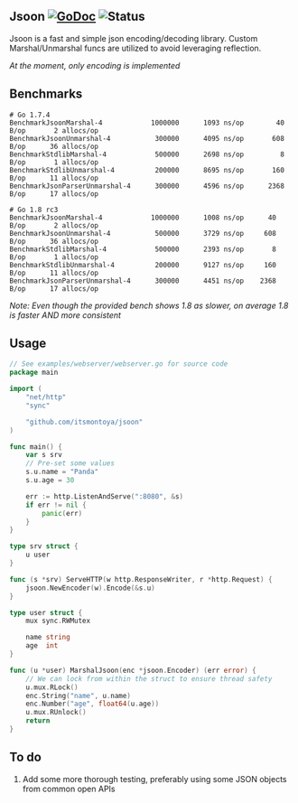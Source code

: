 ## Jsoon [![GoDoc](https://godoc.org/github.com/itsmontoya/jsoon?status.svg)](https://godoc.org/github.com/itsmontoya/jsoon) ![Status](https://img.shields.io/badge/status-beta-yellow.svg)

Jsoon is a fast and simple json encoding/decoding library. Custom Marshal/Unmarshal funcs are utilized to avoid leveraging reflection.

*At the moment, only encoding is implemented*

## Benchmarks
```
# Go 1.7.4
BenchmarkJsoonMarshal-4            1000000      1093 ns/op        40 B/op       2 allocs/op
BenchmarkJsoonUnmarshal-4           300000      4095 ns/op       608 B/op      36 allocs/op
BenchmarkStdlibMarshal-4            500000      2698 ns/op         8 B/op       1 allocs/op
BenchmarkStdlibUnmarshal-4          200000      8695 ns/op       160 B/op      11 allocs/op
BenchmarkJsonParserUnmarshal-4      300000      4596 ns/op      2368 B/op      17 allocs/op

# Go 1.8 rc3
BenchmarkJsoonMarshal-4            1000000      1008 ns/op      40 B/op       2 allocs/op
BenchmarkJsoonUnmarshal-4           500000      3729 ns/op     608 B/op      36 allocs/op
BenchmarkStdlibMarshal-4            500000      2393 ns/op       8 B/op       1 allocs/op
BenchmarkStdlibUnmarshal-4          200000      9127 ns/op     160 B/op      11 allocs/op
BenchmarkJsonParserUnmarshal-4      300000      4451 ns/op    2368 B/op      17 allocs/op

```

*Note: Even though the provided bench shows 1.8 as slower, on average 1.8 is faster AND more consistent*

## Usage 
```go
// See examples/webserver/webserver.go for source code
package main

import (
	"net/http"
	"sync"

	"github.com/itsmontoya/jsoon"
)

func main() {
	var s srv
	// Pre-set some values
	s.u.name = "Panda"
	s.u.age = 30

	err := http.ListenAndServe(":8080", &s)
	if err != nil {
		panic(err)
	}
}

type srv struct {
	u user
}

func (s *srv) ServeHTTP(w http.ResponseWriter, r *http.Request) {
	jsoon.NewEncoder(w).Encode(&s.u)
}

type user struct {
	mux sync.RWMutex

	name string
	age  int
}

func (u *user) MarshalJsoon(enc *jsoon.Encoder) (err error) {
	// We can lock from within the struct to ensure thread safety
	u.mux.RLock()
	enc.String("name", u.name)
	enc.Number("age", float64(u.age))
	u.mux.RUnlock()
	return
}
```

## To do
1. Add some more thorough testing, preferably using some JSON objects from common open APIs
